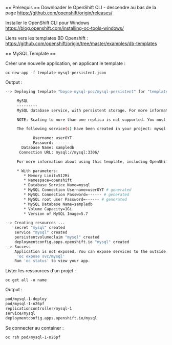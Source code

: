 == Prérequis ==
Downloader le OpenShift CLI - descendre au bas de la page
https://github.com/openshift/origin/releases/

Installer le OpenShift CLI pour Windows
https://blog.openshift.com/installing-oc-tools-windows/

Liens vers les templates BD Openshift : 
https://github.com/openshift/origin/tree/master/examples/db-templates

== MySQL Template ==

Créer une nouvelle application, en applicant le template :

`oc new-app -f template-mysql-persistent.json`

Output : 
``` bash
--> Deploying template "boyce-mysql-poc/mysql-persistent" for "template-mysql-persistent.json" to project boyce-mysql-poc

     MySQL
     ---------
     MySQL database service, with persistent storage. For more information about using this template, including OpenShift considerations, see https://github.com/sclorg/mysql-container/blob/master/5.7/root/usr/share/container-scripts/mysql/README.md.

     NOTE: Scaling to more than one replica is not supported. You must have persistent volumes available in your cluster to use this template.

     The following service(s) have been created in your project: mysql.

            Username: userOYT
            Password: ------
       Database Name: sampledb
      Connection URL: mysql://mysql:3306/

     For more information about using this template, including OpenShift considerations, see https://github.com/sclorg/mysql-container/blob/master/5.7/root/usr/share/container-scripts/mysql/README.md.

     * With parameters:
        * Memory Limit=512Mi
        * Namespace=openshift
        * Database Service Name=mysql
        * MySQL Connection Username=userOYT # generated
        * MySQL Connection Password=------ # generated
        * MySQL root user Password=------ # generated
        * MySQL Database Name=sampledb
        * Volume Capacity=1Gi
        * Version of MySQL Image=5.7        

--> Creating resources ...
    secret "mysql" created
    service "mysql" created
    persistentvolumeclaim "mysql" created
    deploymentconfig.apps.openshift.io "mysql" created
--> Success
    Application is not exposed. You can expose services to the outside world by executing one or more of the commands below:
     'oc expose svc/mysql'
    Run 'oc status' to view your app.
```
Lister les ressources d'un projet : 

`oc get all -o name`

Output : 
``` bash
pod/mysql-1-deploy
pod/mysql-1-n26pf
replicationcontroller/mysql-1
service/mysql
deploymentconfig.apps.openshift.io/mysql
```

Se connecter au container : 

`oc rsh pod/mysql-1-n26pf`

